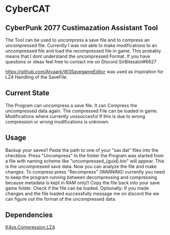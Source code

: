 # CyberCAT
CyberPunk 2077 Custimazation Assistant Tool
--------
The Tool can be used to uncompress a save file and to compress an uncompressed file.
Currently I was not able to make modifications to an uncompressed file and load the recompressed file in game.
This probably means that I dont understand the uncompressed Format.
If you have questions or ideas feel free to contact me on Discord SirBitesalot#6627

https://github.com/Atvaark/W3SavegameEditor was used as inspiration for LZ4 Handling of the SaveFile.

Current State
--------
The Program can uncompress a save file.
It can Compress the uncompressed data again.
The compressed File can be loaded in game.
Modifications where currently unssuccesful
If this is due to wrong compression or wrong modifications is unknown.

Usage
--------
Backup your saves!!
Paste the path to one of your "sav.dat" files into the checkbox.
Press "Uncompress"
In the folder the Program was started from a file with naming scheme like "uncompressed_{guid}.bin" will appear. This is the uncompressed save data.
Now you can analyze the file and make changes.
To compress press "Recompress" (WARNING! currently you need to keep the program running between decompressing and compressing because metadata is kept in RAM only!)
Copy the file back into your save game folder.
Check if the file can be loaded.
Optionally:
If you made changes and the file loaded successfully message me on discord the we can figure out the format of the uncompressed data.

Dependencies
--------
[K4os.Compression.LZ4][0]

[0]:https://github.com/MiloszKrajewski/K4os.Compression.LZ4
